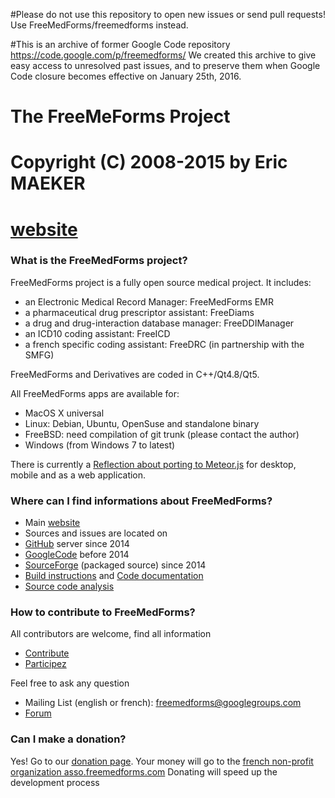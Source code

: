 #Please do not use this repository to open new issues or send pull requests! Use FreeMedForms/freemedforms instead.

#This is an archive of former Google Code repository https://code.google.com/p/freemedforms/
We created this archive to give easy access to unresolved past issues, and to preserve them when Google Code closure becomes effective on January 25th, 2016.


# The FreeMeForms Project
# Copyright (C) 2008-2015 by Eric MAEKER
# [website]


### What is the FreeMedForms project?

FreeMedForms project is a fully open source medical project. It includes:
- an Electronic Medical Record Manager: FreeMedForms EMR
- a pharmaceutical drug prescriptor assistant: FreeDiams
- a drug and drug-interaction database manager: FreeDDIManager
- an ICD10 coding assistant: FreeICD
- a french specific coding assistant: FreeDRC (in partnership with the SMFG)

FreeMedForms and Derivatives are coded in C++/Qt4.8/Qt5.

All FreeMedForms apps are available for:
- MacOS X universal
- Linux: Debian, Ubuntu, OpenSuse and standalone binary
- FreeBSD: need compilation of git trunk (please contact the author)
- Windows (from Windows 7 to latest)

There is currently a [Reflection about porting to Meteor.js] for desktop, mobile and as a web application.


### Where can I find informations about FreeMedForms?

- Main [website]
- Sources and issues are located on
 - [GitHub] server since 2014
 - [GoogleCode] before 2014
 - [SourceForge] (packaged source) since 2014
- [Build instructions] and [Code documentation]
- [Source code analysis]

### How to contribute to FreeMedForms?

All contributors are welcome, find all information
- [Contribute]
- [Participez]

Feel free to ask any question 
- Mailing List (english or french): freemedforms@googlegroups.com
- [Forum]


### Can I make a donation?
    
Yes! Go to our [donation page].
Your money will go to the [french non-profit organization asso.freemedforms.com](https://freemedforms.com/en/asso/start)
Donating will speed up the development process

[website]:https://freemedforms.com/
[GitHub]:https://github.com/FreeMedForms/freemedforms
[GoogleCode]:https://code.google.com/p/freemedforms
[SourceForge]:http://sourceforge.net/projects/freemedforms/
[Build instructions]:https://freemedforms.com/en/code_doc
[Code documentation]:https://freemedforms.com/fr/developers
[Source code analysis]:https://www.openhub.net/p/freemedforms/
[Participez]:https://freemedforms.com/fr/contribute
[Contribute]:https://freemedforms.com/en/contribute
[Forum]:https://freemedforms.com/forum
[donation page]:https://freemedforms.com/en/donation
[Reflection about porting to Meteor.js]:https://freemedforms.com/forum/viewtopic.php?f=11&t=136
